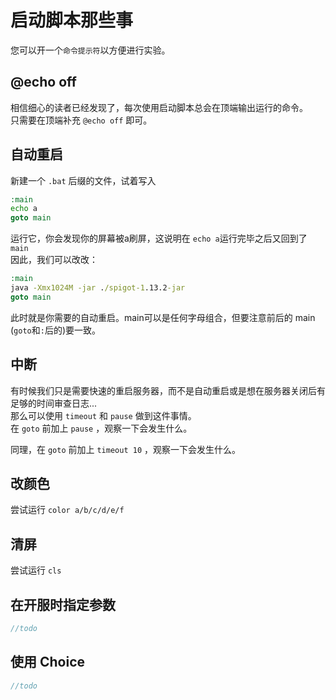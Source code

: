 # 启动脚本那些事  
您可以开一个`命令提示符`以方便进行实验。
## @echo off
相信细心的读者已经发现了，每次使用启动脚本总会在顶端输出运行的命令。  
只需要在顶端补充 `@echo off` 即可。  

## 自动重启
新建一个 `.bat` 后缀的文件，试着写入
```bat
:main
echo a
goto main
```
运行它，你会发现你的屏幕被a刷屏，这说明在 `echo a`运行完毕之后又回到了 `main`  
因此，我们可以改改：  
```bat
:main
java -Xmx1024M -jar ./spigot-1.13.2-jar
goto main
```
此时就是你需要的自动重启。main可以是任何字母组合，但要注意前后的 main (`goto`和`:`后的)要一致。  
## 中断
有时候我们只是需要快速的重启服务器，而不是自动重启或是想在服务器关闭后有足够的时间审查日志...    
那么可以使用 `timeout` 和 `pause` 做到这件事情。  
在 `goto` 前加上 `pause` ，观察一下会发生什么。  
  
同理，在 `goto` 前加上 `timeout 10` ，观察一下会发生什么。

## 改颜色
尝试运行 `color a/b/c/d/e/f`

## 清屏
尝试运行 `cls`

## 在开服时指定参数
```java
//todo
```

## 使用 Choice
```java
//todo
```